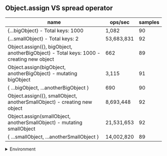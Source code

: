 ## Object.assign VS spread operator

|name|ops/sec|samples|
|-|-|-|
|{...bigObject} - Total keys: 1000|1,082|90|
|{...smallObject} - Total keys: 2|53,683,831|92|
|Object.assign({}, bigObject, anotherBigObject) - Total keys: 1000 - creating new object|662|89|
|Object.assign(bigObject, anotherBigObject) - mutating bigObject|3,115|91|
|{ ...bigObject, ...anotherBigObject }|690|90|
|Object.assign({}, smallObject, anotherSmallObject) - creating new object|8,693,448|92|
|Object.assign(smallObject, anotherSmallObject) - mutating smallObject|21,531,653|92|
|{ ...smallObject, ...anotherSmallObject }|14,002,820|89|


<details>
<summary>Environment</summary>

* __Machine:__ linux x64 | 2 vCPUs | 6.8GB Mem
* __Run:__ Tue Oct 24 2023 17:40:42 GMT+0000 (Coordinated Universal Time)
</details>

<!--
{"environment":{"platform":"linux","arch":"x64","cpus":2,"totalMemory":6.7597503662109375},"benchmarks":[{"name":"{...bigObject} - Total keys: 1000","opsSec":1082.2134886398953,"samples":2},{"name":"{...smallObject} - Total keys: 2","opsSec":53683830.83370621,"samples":9},{"name":"Object.assign({}, bigObject, anotherBigObject) - Total keys: 1000 - creating new object","opsSec":661.9544330136688,"samples":4},{"name":"Object.assign(bigObject, anotherBigObject) - mutating bigObject","opsSec":3114.555044785316,"samples":3},{"name":"{ ...bigObject, ...anotherBigObject }","opsSec":689.5877281505947,"samples":3},{"name":"Object.assign({}, smallObject, anotherSmallObject) - creating new object","opsSec":8693448.149950964,"samples":5},{"name":"Object.assign(smallObject, anotherSmallObject) - mutating smallObject","opsSec":21531653.449322607,"samples":6},{"name":"{ ...smallObject, ...anotherSmallObject }","opsSec":14002819.830327727,"samples":9}]}-->
